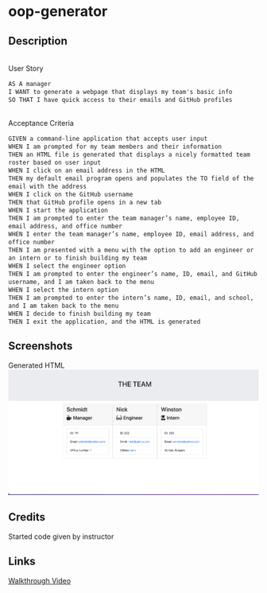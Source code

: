 # oop-generator

## Description

\
User Story
```
AS A manager
I WANT to generate a webpage that displays my team's basic info
SO THAT I have quick access to their emails and GitHub profiles
```

\
Acceptance Criteria
```
GIVEN a command-line application that accepts user input
WHEN I am prompted for my team members and their information
THEN an HTML file is generated that displays a nicely formatted team roster based on user input
WHEN I click on an email address in the HTML
THEN my default email program opens and populates the TO field of the email with the address
WHEN I click on the GitHub username
THEN that GitHub profile opens in a new tab
WHEN I start the application
THEN I am prompted to enter the team manager’s name, employee ID, email address, and office number
WHEN I enter the team manager’s name, employee ID, email address, and office number
THEN I am presented with a menu with the option to add an engineer or an intern or to finish building my team
WHEN I select the engineer option
THEN I am prompted to enter the engineer’s name, ID, email, and GitHub username, and I am taken back to the menu
WHEN I select the intern option
THEN I am prompted to enter the intern’s name, ID, email, and school, and I am taken back to the menu
WHEN I decide to finish building my team
THEN I exit the application, and the HTML is generated
```

## Screenshots
Generated HTML
![](./assets/images/team.png)


## Credits
Started code given by instructor

## Links
<a href="https://drive.google.com/file/d/17Pd58ws7BBboErbmw7Kp2lIOMoQ1nEJy/view" target="_blank">Walkthrough Video</a>